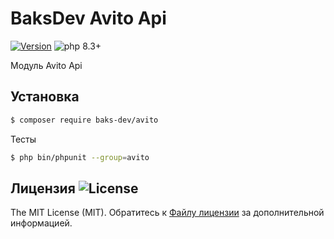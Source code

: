 # BaksDev Avito Api

[![Version](https://img.shields.io/badge/version-7.1.18-blue)](https://github.com/baks-dev/avito/releases)
![php 8.3+](https://img.shields.io/badge/php-min%208.3-red.svg)

Модуль Avito Api

## Установка

``` bash
$ composer require baks-dev/avito
```

Тесты

``` bash
$ php bin/phpunit --group=avito
```

## Лицензия ![License](https://img.shields.io/badge/MIT-green)

The MIT License (MIT). Обратитесь к [Файлу лицензии](LICENSE.md) за дополнительной информацией.

